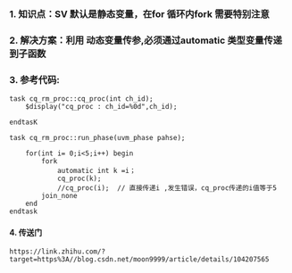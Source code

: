 ### 1. 知识点：SV 默认是静态变量，在for 循环内fork 需要特别注意
### 2. 解决方案：利用 **动态变量传参**,必须通过automatic 类型变量传递到子函数
### 3. 参考代码:
~~~
task cq_rm_proc::cq_proc(int ch_id);
    $display("cq_proc : ch_id=%0d",ch_id);

endtasK

task cq_rm_proc::run_phase(uvm_phase pahse);

    for(int i= 0;i<5;i++) begin
        fork
            automatic int k =i；
            cq_proc(k);
            //cq_proc(i);  // 直接传递i ,发生错误，cq_proc传递的i值等于5
        join_none
    end
endtask
~~~

#### 4. 传送门
    https://link.zhihu.com/?target=https%3A//blog.csdn.net/moon9999/article/details/104207565